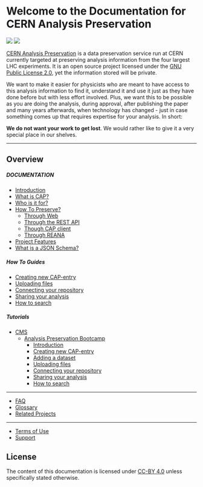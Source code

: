 # Welcome to the Documentation for CERN Analysis Preservation

[<img src="https://travis-ci.org/cernanalysispreservation/analysispreservation.cern.ch.png">](https://travis-ci.org/cernanalysispreservation/analysispreservation.cern.ch)
[<img src="https://badges.gitter.im/Join%20Chat.svg">](https://gitter.im/cernanalysispreservation/analysispreservation.cern.ch?utm_source=badge&utm_medium=badge&utm_campaign=pr-badge)

[CERN Analysis Preservation](https://analysispreservation.cern.ch) is a data preservation service run at CERN currently targeted at preserving analysis information from the four largest LHC experiments.
It is an open source project licensed under the [GNU Public License 2.0](https://www.gnu.org/licenses/old-licenses/gpl-2.0.en.html), yet the information stored will be private.

We want to make it easier for physicists who are meant to have access to this analysis information to find it, understand it and use it just as they have done before but with less effort involved. Plus, we want this to be possible as you are doing the analysis, during approval, after publishing the paper and many years afterwards, when technology has changed - just in case something comes up that requires expertise for your analysis. In short:

**We do not want your work to get lost**. We would rather like to give it a very special place in our shelves.

---

## Overview

##### DOCUMENTATION

- [Introduction](README.md)
- [What is CAP?](./introduction.md)
- [Who is it for?](./for_who.md)
- [How To Preserve?](./tutorials.md)
  - [Through Web](./tutorials.md#the-cap-form)
  - [Through the REST API](./api.md)
  - [Though CAP client](./tutorials.md#cap-client)
  - [Through REANA](./tutorials.md#reusable-analyses-reana)
- [Project Features](./project.md)
- [What is a JSON Schema?](./schema.md)

##### How To Guides

- [Creating new CAP-entry](tutorials/cms/tutorial1/02-Creating-new-CAP-entry.md)
- [Uploading files](tutorials/cms/tutorial1/04-Uploading-files.md)
- [Connecting your repository](tutorials/cms/tutorial1/05-Connecting-your-repository.md)
- [Sharing your analysis](tutorials/cms/tutorial1/06-Sharing-your-analysis.md)
- [How to search](tutorials/cms/tutorial1/07-How-to-search.md)

##### Tutorials

- [CMS](tutorials/cms/README.md)
  - [Analysis Preservation Bootcamp](tutorials/cms/tutorial1/README.md)
    - [Introduction](tutorials/cms/tutorial1/01-introduction.md)
    - [Creating new CAP-entry](tutorials/cms/tutorial1/02-Creating-new-CAP-entry.md)
    - [Adding a dataset](tutorials/cms/tutorial1/03-Adding-a-dataset.md)
    - [Uploading files](tutorials/cms/tutorial1/04-Uploading-files.md)
    - [Connecting your repository](tutorials/cms/tutorial1/05-Connecting-your-repository.md)
    - [Sharing your analysis](tutorials/cms/tutorial1/06-Sharing-your-analysis.md)
    - [How to search](tutorials/cms/tutorial1/07-How-to-search.md)

---

- [FAQ](./faq.md)
- [Glossary](./GLOSSARY.md)
- [Related Projects](./related-projects.md)

---

- [Terms of Use](./terms.md)
- [Support](./support.md)

## License

The content of this documentation is licensed under [CC-BY 4.0](https://creativecommons.org/licenses/by/4.0/) unless specifically stated otherwise.
